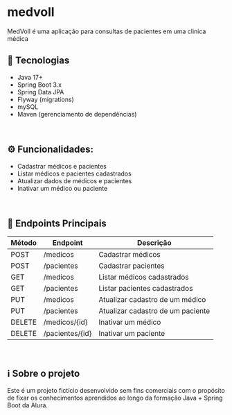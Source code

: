 # medvoll
MedVoll é uma aplicação para consultas de pacientes em uma clinica médica

## 🚀 Tecnologias 
- Java 17+
- Spring Boot 3.x
- Spring Data JPA
- Flyway (migrations)
- mySQL
- Maven (gerenciamento de dependências)

<br>

## ⚙️ Funcionalidades:
- Cadastrar médicos e pacientes
- Listar médicos e pacientes cadastrados
- Atualizar dados de médicos e pacientes
- Inativar um médico ou paciente

<br>

## 📡 Endpoints Principais

| Método | Endpoint                         | Descrição                              |
|--------|----------------------------------|----------------------------------------| 
| POST   | /medicos                         | Cadastrar médicos                      | 
| POST   | /pacientes                       | Cadastrar pacientes                    |
| GET    | /medicos                         | Listar médicos cadastrados             |
| GET    | /pacientes                       | Listar pacientes cadastrados           |
| PUT    | /medicos                         | Atualizar cadastro de um médico        |
| PUT    | /pacientes                       | Atualizar cadastro de um paciente      |
| DELETE | /medicos/{id}                    | Inativar um médico                     |
| DELETE | /pacientes/{id}                  | Inativar um paciente                   |

<br>

## ℹ️ Sobre o projeto
Este é um projeto fictício desenvolvido sem fins comerciais com o propósito de fixar os conhecimentos aprendidos ao longo da formação Java + Spring Boot da Alura.
